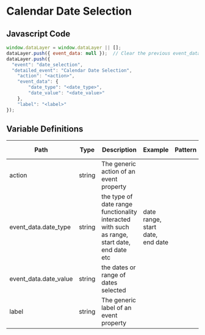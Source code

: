 # Calendar Date Selection

### 

## Javascript Code
```js
window.dataLayer = window.dataLayer || [];
dataLayer.push({ event_data: null });  // Clear the previous event_data object.
dataLayer.push({
  "event": "date_selection",
  "detailed_event": "Calendar Date Selection",
    "action": "<action>",
    "event_data": {
        "date_type": "<date_type>",
        "date_value": "<date_value>"
    },
    "label": "<label>"
});
```

## Variable Definitions

|Path|Type|Description|Example|Pattern|Min Length|Max Length|Minimum|Maximum|Multiple Of|
| --- | --- | --- | --- | --- | --- | --- | --- | --- | --- |
|action|string|The generic action of an event property||||||||
|event_data.date_type|string|the type of date range functionality interacted with such as range, start date, end date etc|date range, start date, end date|||||||
|event_data.date_value|string|the dates or range of dates selected||||||||
|label|string|The generic label of an event property||||||||




